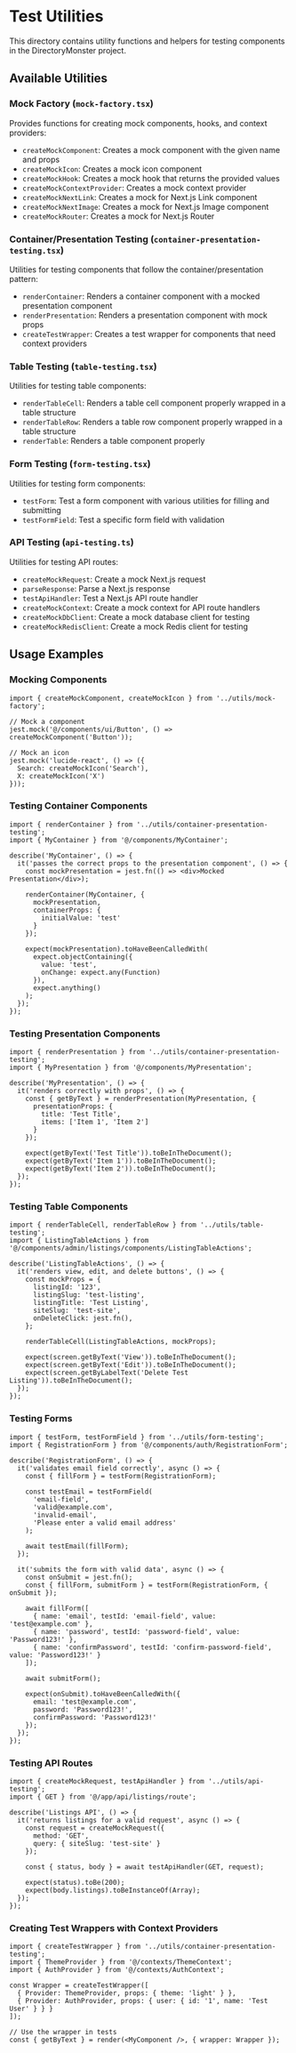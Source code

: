 # Test Utilities

This directory contains utility functions and helpers for testing components in the DirectoryMonster project.

## Available Utilities

### Mock Factory (`mock-factory.tsx`)

Provides functions for creating mock components, hooks, and context providers:

- `createMockComponent`: Creates a mock component with the given name and props
- `createMockIcon`: Creates a mock icon component
- `createMockHook`: Creates a mock hook that returns the provided values
- `createMockContextProvider`: Creates a mock context provider
- `createMockNextLink`: Creates a mock for Next.js Link component
- `createMockNextImage`: Creates a mock for Next.js Image component
- `createMockRouter`: Creates a mock for Next.js Router

### Container/Presentation Testing (`container-presentation-testing.tsx`)

Utilities for testing components that follow the container/presentation pattern:

- `renderContainer`: Renders a container component with a mocked presentation component
- `renderPresentation`: Renders a presentation component with mock props
- `createTestWrapper`: Creates a test wrapper for components that need context providers

### Table Testing (`table-testing.tsx`)

Utilities for testing table components:

- `renderTableCell`: Renders a table cell component properly wrapped in a table structure
- `renderTableRow`: Renders a table row component properly wrapped in a table structure
- `renderTable`: Renders a table component properly

### Form Testing (`form-testing.tsx`)

Utilities for testing form components:

- `testForm`: Test a form component with various utilities for filling and submitting
- `testFormField`: Test a specific form field with validation

### API Testing (`api-testing.ts`)

Utilities for testing API routes:

- `createMockRequest`: Create a mock Next.js request
- `parseResponse`: Parse a Next.js response
- `testApiHandler`: Test a Next.js API route handler
- `createMockContext`: Create a mock context for API route handlers
- `createMockDbClient`: Create a mock database client for testing
- `createMockRedisClient`: Create a mock Redis client for testing

## Usage Examples

### Mocking Components

```tsx
import { createMockComponent, createMockIcon } from '../utils/mock-factory';

// Mock a component
jest.mock('@/components/ui/Button', () => createMockComponent('Button'));

// Mock an icon
jest.mock('lucide-react', () => ({
  Search: createMockIcon('Search'),
  X: createMockIcon('X')
}));
```

### Testing Container Components

```tsx
import { renderContainer } from '../utils/container-presentation-testing';
import { MyContainer } from '@/components/MyContainer';

describe('MyContainer', () => {
  it('passes the correct props to the presentation component', () => {
    const mockPresentation = jest.fn(() => <div>Mocked Presentation</div>);

    renderContainer(MyContainer, {
      mockPresentation,
      containerProps: {
        initialValue: 'test'
      }
    });

    expect(mockPresentation).toHaveBeenCalledWith(
      expect.objectContaining({
        value: 'test',
        onChange: expect.any(Function)
      }),
      expect.anything()
    );
  });
});
```

### Testing Presentation Components

```tsx
import { renderPresentation } from '../utils/container-presentation-testing';
import { MyPresentation } from '@/components/MyPresentation';

describe('MyPresentation', () => {
  it('renders correctly with props', () => {
    const { getByText } = renderPresentation(MyPresentation, {
      presentationProps: {
        title: 'Test Title',
        items: ['Item 1', 'Item 2']
      }
    });

    expect(getByText('Test Title')).toBeInTheDocument();
    expect(getByText('Item 1')).toBeInTheDocument();
    expect(getByText('Item 2')).toBeInTheDocument();
  });
});
```

### Testing Table Components

```tsx
import { renderTableCell, renderTableRow } from '../utils/table-testing';
import { ListingTableActions } from '@/components/admin/listings/components/ListingTableActions';

describe('ListingTableActions', () => {
  it('renders view, edit, and delete buttons', () => {
    const mockProps = {
      listingId: '123',
      listingSlug: 'test-listing',
      listingTitle: 'Test Listing',
      siteSlug: 'test-site',
      onDeleteClick: jest.fn(),
    };

    renderTableCell(ListingTableActions, mockProps);

    expect(screen.getByText('View')).toBeInTheDocument();
    expect(screen.getByText('Edit')).toBeInTheDocument();
    expect(screen.getByLabelText('Delete Test Listing')).toBeInTheDocument();
  });
});
```

### Testing Forms

```tsx
import { testForm, testFormField } from '../utils/form-testing';
import { RegistrationForm } from '@/components/auth/RegistrationForm';

describe('RegistrationForm', () => {
  it('validates email field correctly', async () => {
    const { fillForm } = testForm(RegistrationForm);

    const testEmail = testFormField(
      'email-field',
      'valid@example.com',
      'invalid-email',
      'Please enter a valid email address'
    );

    await testEmail(fillForm);
  });

  it('submits the form with valid data', async () => {
    const onSubmit = jest.fn();
    const { fillForm, submitForm } = testForm(RegistrationForm, { onSubmit });

    await fillForm([
      { name: 'email', testId: 'email-field', value: 'test@example.com' },
      { name: 'password', testId: 'password-field', value: 'Password123!' },
      { name: 'confirmPassword', testId: 'confirm-password-field', value: 'Password123!' }
    ]);

    await submitForm();

    expect(onSubmit).toHaveBeenCalledWith({
      email: 'test@example.com',
      password: 'Password123!',
      confirmPassword: 'Password123!'
    });
  });
});
```

### Testing API Routes

```tsx
import { createMockRequest, testApiHandler } from '../utils/api-testing';
import { GET } from '@/app/api/listings/route';

describe('Listings API', () => {
  it('returns listings for a valid request', async () => {
    const request = createMockRequest({
      method: 'GET',
      query: { siteSlug: 'test-site' }
    });

    const { status, body } = await testApiHandler(GET, request);

    expect(status).toBe(200);
    expect(body.listings).toBeInstanceOf(Array);
  });
});
```

### Creating Test Wrappers with Context Providers

```tsx
import { createTestWrapper } from '../utils/container-presentation-testing';
import { ThemeProvider } from '@/contexts/ThemeContext';
import { AuthProvider } from '@/contexts/AuthContext';

const Wrapper = createTestWrapper([
  { Provider: ThemeProvider, props: { theme: 'light' } },
  { Provider: AuthProvider, props: { user: { id: '1', name: 'Test User' } } }
]);

// Use the wrapper in tests
const { getByText } = render(<MyComponent />, { wrapper: Wrapper });
```
